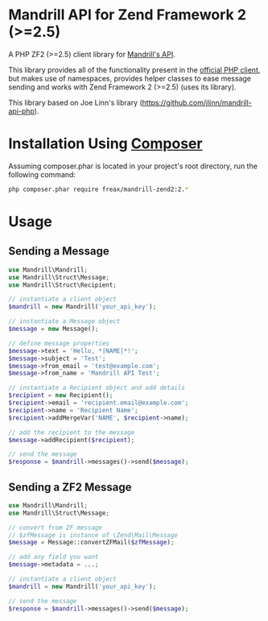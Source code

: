 Mandrill API for Zend Framework 2 (>=2.5)
================

A PHP ZF2 (>=2.5) client library for [Mandrill's API](https://mandrillapp.com/api/docs/).

This library provides all of the functionality present in the [official PHP client](https://bitbucket.org/mailchimp/mandrill-api-php/), but makes use of namespaces, provides helper classes to ease message sending and works with Zend Framework 2 (>=2.5) (uses its library).

This library based on Joe Linn's library (https://github.com/jlinn/mandrill-api-php).

Installation Using [Composer](http://getcomposer.org/)
======================================================

Assuming composer.phar is located in your project's root directory, run the following command:

```bash
php composer.phar require freax/mandrill-zend2:2.*
```

Usage
=====
Sending a Message
-----------------

```php
use Mandrill\Mandrill;
use Mandrill\Struct\Message;
use Mandrill\Struct\Recipient;

// instantiate a client object
$mandrill = new Mandrill('your_api_key');

// instantiate a Message object
$message = new Message();

// define message properties
$message->text = 'Hello, *|NAME|*!';
$message->subject = 'Test';
$message->from_email = 'test@example.com';
$message->from_name = 'Mandrill API Test';

// instantiate a Recipient object and add details
$recipient = new Recipient();
$recipient->email = 'recipient.email@example.com';
$recipient->name = 'Recipient Name';
$recipient->addMergeVar('NAME', $recipient->name);

// add the recipient to the message
$message->addRecipient($recipient);

// send the message
$response = $mandrill->messages()->send($message);
```

Sending a ZF2 Message
-----------------

```php
use Mandrill\Mandrill;
use Mandrill\Struct\Message;

// convert from ZF message
// $zfMessage is instance of \Zend\Mail\Message
$message = Message::convertZFMail($zfMessage);

// add any field you want
$message->metadata = ...;

// instantiate a client object
$mandrill = new Mandrill('your_api_key');

// send the message
$response = $mandrill->messages()->send($message);
```
